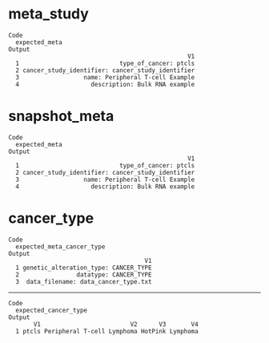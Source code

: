 # meta_study

    Code
      expected_meta
    Output
                                                      V1
      1                            type_of_cancer: ptcls
      2 cancer_study_identifier: cancer_study_identifier
      3                  name: Peripheral T-cell Example
      4                    description: Bulk RNA example

# snapshot_meta

    Code
      expected_meta
    Output
                                                      V1
      1                            type_of_cancer: ptcls
      2 cancer_study_identifier: cancer_study_identifier
      3                  name: Peripheral T-cell Example
      4                    description: Bulk RNA example

# cancer_type

    Code
      expected_meta_cancer_type
    Output
                                          V1
      1 genetic_alteration_type: CANCER_TYPE
      2                datatype: CANCER_TYPE
      3  data_filename: data_cancer_type.txt

---

    Code
      expected_cancer_type
    Output
           V1                         V2      V3       V4
      1 ptcls Peripheral T-cell Lymphoma HotPink Lymphoma

